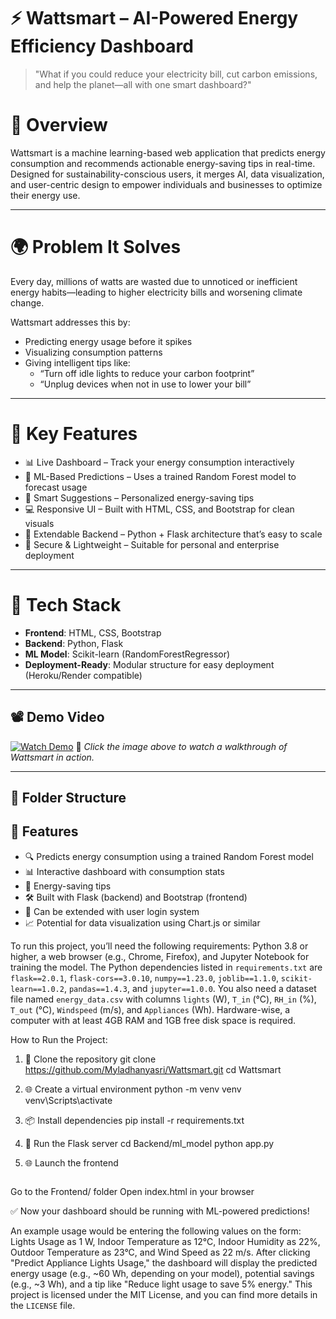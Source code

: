 # ⚡ Wattsmart – AI-Powered Energy Efficiency Dashboard

> "What if you could reduce your electricity bill, cut carbon emissions, and help the planet—all with one smart dashboard?"

# 🧠 Overview

Wattsmart is a machine learning-based web application that predicts energy consumption and recommends actionable energy-saving tips in real-time. Designed for sustainability-conscious users, it merges AI, data visualization, and user-centric design to empower individuals and businesses to optimize their energy use.

---

# 🌍 Problem It Solves

Every day, millions of watts are wasted due to unnoticed or inefficient energy habits—leading to higher electricity bills and worsening climate change.

Wattsmart addresses this by:
- Predicting energy usage before it spikes
- Visualizing consumption patterns
- Giving intelligent tips like:
  - “Turn off idle lights to reduce your carbon footprint”
  - “Unplug devices when not in use to lower your bill”

---

# 🚀 Key Features

- 📊 Live Dashboard – Track your energy consumption interactively
- 🔮 ML-Based Predictions – Uses a trained Random Forest model to forecast usage
- 🌱 Smart Suggestions – Personalized energy-saving tips
- 💻 Responsive UI  – Built with HTML, CSS, and Bootstrap for clean visuals
- 🧠 Extendable Backend – Python + Flask architecture that’s easy to scale
- 🔐 Secure & Lightweight – Suitable for personal and enterprise deployment

---

# 🧪 Tech Stack

- **Frontend**: HTML, CSS, Bootstrap
- **Backend**: Python, Flask
- **ML Model**: Scikit-learn (RandomForestRegressor)
- **Deployment-Ready**: Modular structure for easy deployment (Heroku/Render compatible)

---

## 📽️ Demo Video

[![Watch Demo]([https://img.youtube.com/vi/YOUR_VIDEO_ID/0.jpg)](https://www.youtube.com/watch?v=YOUR_VIDEO_ID](https://youtu.be/urEdBIb8chk))  
📌 *Click the image above to watch a walkthrough of Wattsmart in action.*

---

## 🧱 Folder Structure



## 🚀 Features
- 🔍 Predicts energy consumption using a trained Random Forest model
- 📊 Interactive dashboard with consumption stats
- 🌱 Energy-saving tips
- 🛠 Built with Flask (backend) and Bootstrap (frontend)
- 🔐 Can be extended with user login system
- 📈 Potential for data visualization using Chart.js or similar

To run this project, you’ll need the following requirements: Python 3.8 or higher, a web browser (e.g., Chrome, Firefox), and Jupyter Notebook for training the model. The Python dependencies listed in `requirements.txt` are `flask==2.0.1`, `flask-cors==3.0.10`, `numpy==1.23.0`, `joblib==1.1.0`, `scikit-learn==1.0.2`, `pandas==1.4.3`, and `jupyter==1.0.0`. You also need a dataset file named `energy_data.csv` with columns `lights` (W), `T_in` (°C), `RH_in` (%), `T_out` (°C), `Windspeed` (m/s), and `Appliances` (Wh). Hardware-wise, a computer with at least 4GB RAM and 1GB free disk space is required.

How to Run the Project:
1. 🔄 Clone the repository
git clone https://github.com/Myladhanyasri/Wattsmart.git
cd Wattsmart

2. 🌐 Create a virtual environment
python -m venv venv
venv\Scripts\activate

3. 📦 Install dependencies
pip install -r requirements.txt

4. 🚀 Run the Flask server
cd Backend/ml_model
python app.py

5. 🌐 Launch the frontend
   ```bash
  Go to the Frontend/ folder
  Open index.html in your browser

✅ Now your dashboard should be running with ML-powered predictions!

An example usage would be entering the following values on the form: 
Lights Usage as 1 W, Indoor Temperature as 12°C, Indoor Humidity as 22%, Outdoor Temperature as 23°C, and Wind Speed as 22 m/s.
After clicking "Predict Appliance Lights Usage," the dashboard will display the predicted energy usage (e.g., ~60 Wh, depending on your model), potential savings (e.g., ~3 Wh),
and a tip like "Reduce light usage to save 5% energy." This project is licensed under the MIT License, and you can find more details in the `LICENSE` file.
